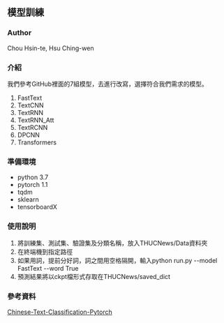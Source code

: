 ## 模型訓練

### Author
Chou Hsin-te, Hsu Ching-wen

### 介紹
我們參考GitHub裡面的7組模型，去進行改寫，選擇符合我們需求的模型。
1. FastText
2. TextCNN
3. TextRNN
4. TextRNN_Att
5. TextRCNN
6. DPCNN
7. Transformers

### 準備環境
* python 3.7
* pytorch 1.1
* tqdm
* sklearn
* tensorboardX
### 使用說明
1. 將訓練集、測試集、驗證集及分類名稱，放入THUCNews/Data資料夾
2. 在終端機到指定路徑
3. 如果用詞，提前分好詞，詞之間用空格隔開，輸入python run.py --model FastText --word True
4. 預測結果將以ckpt檔形式存取在THUCNews/saved_dict
### 參考資料
[Chinese-Text-Classification-Pytorch](https://github.com/649453932/Chinese-Text-Classification-Pytorch)
